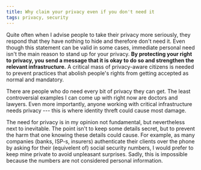 ```yaml
---
title: Why claim your privacy even if you don't need it
tags: privacy, security
---
```


Quite often when I advise people to take their privacy more
seriously, they respond that they have nothing to hide and therefore don't need
it. Even though this statement can be valid in some cases, immediate personal
need isn't the main reason to stand up for your privacy. __By protecting
your right to privacy, you send a message that it is okay to do so and
strengthen the relevant infrastructure.__ A critical mass of privacy-aware
citizens is needed to prevent practices that abolish people's rights from
getting accepted as normal and mandatory.

There are people who do need every bit of privacy they can get. The least
controversial examples I can come up with right now are doctors and lawyers.
Even more importantly, anyone
working with critical infrastructure needs privacy --- this is where
identity threft could cause most damage.

The need for privacy is in my opinion not fundamental, but nevertheless
next to inevitable. The point isn't to keep some details secret, but to
prevent the harm that one knowing these details could cause. For example,
as many companies (banks, ISP-s, insurers)
authenticate their clients over the phone by asking for
their (equivelent of) social security numbers,
I would prefer to keep mine private to avoid
unpleasant surprises.
Sadly, this is impossible because the numbers are not
considered personal information.
